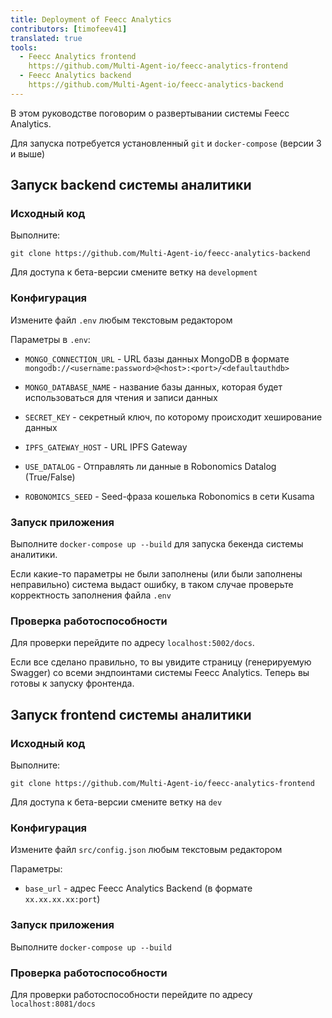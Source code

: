 ```yaml
---
title: Deployment of Feecc Analytics
contributors: [timofeev41]
translated: true
tools:
  - Feecc Analytics frontend
    https://github.com/Multi-Agent-io/feecc-analytics-frontend
  - Feecc Analytics backend
    https://github.com/Multi-Agent-io/feecc-analytics-backend
---
```


В этом руководстве поговорим о развертывании системы Feecc Analytics.

Для запуска потребуется установленный `git` и `docker-compose` (версии 3 и выше)

## Запуск backend системы аналитики

### Исходный код

Выполните: 
```
git clone https://github.com/Multi-Agent-io/feecc-analytics-backend
```

Для доступа к бета-версии смените ветку на `development`

### Конфигурация

Измените файл `.env` любым текстовым редактором

Параметры в `.env`:

* `MONGO_CONNECTION_URL` - URL базы данных MongoDB в формате `mongodb://<username:password>@<host>:<port>/<defaultauthdb>`

* `MONGO_DATABASE_NAME` - название базы данных, которая будет использоваться для чтения и записи данных

* `SECRET_KEY` - секретный ключ, по которому происходит хеширование данных

* `IPFS_GATEWAY_HOST` - URL IPFS Gateway

* `USE_DATALOG` - Отправлять ли данные в Robonomics Datalog (True/False)

* `ROBONOMICS_SEED` - Seed-фраза кошелька Robonomics в сети Kusama

### Запуск приложения

Выполните `docker-compose up --build` для запуска бекенда системы аналитики.

Если какие-то параметры не были заполнены (или были заполнены неправильно) система выдаст ошибку, в таком случае проверьте корректность заполнения файла `.env`

### Проверка работоспособности

Для проверки перейдите по адресу `localhost:5002/docs`. 

Если все сделано правильно, то вы увидите страницу (генерируемую Swagger) со всеми эндпоинтами системы Feecc Analytics. Теперь вы готовы к запуску фронтенда.

## Запуск frontend системы аналитики

### Исходный код

Выполните: 
```
git clone https://github.com/Multi-Agent-io/feecc-analytics-frontend
```

Для доступа к бета-версии смените ветку на `dev`

### Конфигурация

Измените файл `src/config.json` любым текстовым редактором

Параметры:

* `base_url` - адрес Feecc Analytics Backend (в формате `хх.хх.хх.хх:port`)

### Запуск приложения

Выполните `docker-compose up --build`

### Проверка работоспособности

Для проверки работоспособности перейдите по адресу `localhost:8081/docs`

